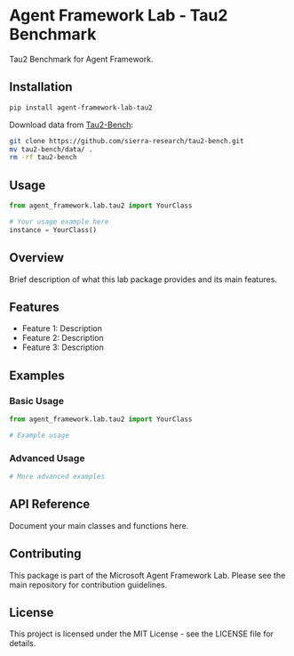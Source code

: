 # Agent Framework Lab - Tau2 Benchmark

Tau2 Benchmark for Agent Framework.

## Installation

```bash
pip install agent-framework-lab-tau2
```

Download data from [Tau2-Bench](https://github.com/sierra-research/tau2-bench):

```bash
git clone https://github.com/sierra-research/tau2-bench.git
mv tau2-bench/data/ .
rm -rf tau2-bench
```

## Usage

```python
from agent_framework.lab.tau2 import YourClass

# Your usage example here
instance = YourClass()
```

## Overview

Brief description of what this lab package provides and its main features.

## Features

- Feature 1: Description
- Feature 2: Description
- Feature 3: Description

## Examples

### Basic Usage

```python
from agent_framework.lab.tau2 import YourClass

# Example usage
```

### Advanced Usage

```python
# More advanced examples
```

## API Reference

Document your main classes and functions here.

## Contributing

This package is part of the Microsoft Agent Framework Lab. Please see the main repository for contribution guidelines.

## License

This project is licensed under the MIT License - see the LICENSE file for details.